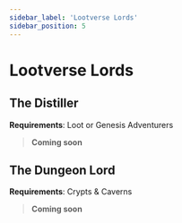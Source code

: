 ```yaml
---
sidebar_label: 'Lootverse Lords'
sidebar_position: 5
---
```


# Lootverse Lords

## The Distiller
**Requirements**: Loot or Genesis Adventurers

> **Coming soon**

## The Dungeon Lord
**Requirements**: Crypts & Caverns

> **Coming soon**
